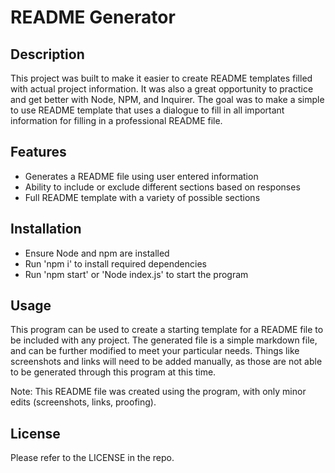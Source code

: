 # README Generator

## Description

This project was built to make it easier to create README templates filled with actual project information. It was also a great opportunity to practice and get better with Node, NPM, and Inquirer. The goal was to make a simple to use README template that uses a dialogue to fill in all important information for filling in a professional README file.

## Features

- Generates a README file using user entered information
- Ability to include or exclude different sections based on responses
- Full README template with a variety of possible sections

## Installation

* Ensure Node and npm are installed
* Run 'npm i' to install required dependencies
* Run 'npm start' or 'Node index.js' to start the program

## Usage

This program can be used to create a starting template for a README file to be included with any project. The generated file is a simple markdown file, and can be further modified to meet your particular needs. Things like screenshots and links will need to be added manually, as those are not able to be generated through this program at this time.

Note: This README file was created using the program, with only minor edits (screenshots, links, proofing).

## License

Please refer to the LICENSE in the repo.
